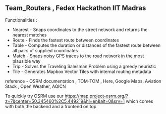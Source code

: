 ## Team_Routers , Fedex Hackathon IIT Madras
Functionalities :
- Nearest - Snaps coordinates to the street network and returns the nearest matches
- Route - Finds the fastest route between coordinates
- Table - Computes the duration or distances of the fastest route between all pairs of supplied coordinates
- Match - Snaps noisy GPS traces to the road network in the most plausible way
- Trip - Solves the Traveling Salesman Problem using a greedy heuristic
- Tile - Generates Mapbox Vector Tiles with internal routing metadata

reference - OSRM documentation , TOM-TOM , Here, Google Maps, Aviation Stack , Open Weather, AQICN


To quickly try OSRM use our https://map.project-osrm.org/?z=7&center=50.345460%2C5.449219&hl=en&alt=0&srv=1 which comes with both the backend and a frontend on top.
